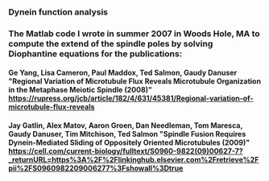 ### Dynein function analysis

### The Matlab code I wrote in summer 2007 in Woods Hole, MA to compute the extend of the spindle poles by solving Diophantine equations for the publications:

#### Ge Yang, Lisa Cameron, Paul Maddox, Ted Salmon, Gaudy Danuser "Regional Variation of Microtubule Flux Reveals Microtubule Organization in the Metaphase Meiotic Spindle (2008)" https://rupress.org/jcb/article/182/4/631/45381/Regional-variation-of-microtubule-flux-reveals

#### Jay Gatlin, Alex Matov, Aaron Groen, Dan Needleman, Tom Maresca, Gaudy Danuser, Tim Mitchison, Ted Salmon "Spindle Fusion Requires Dynein-Mediated Sliding of Oppositely Oriented Microtubules (2009)" https://cell.com/current-biology/fulltext/S0960-9822(09)00627-7?_returnURL=https%3A%2F%2Flinkinghub.elsevier.com%2Fretrieve%2Fpii%2FS0960982209006277%3Fshowall%3Dtrue

